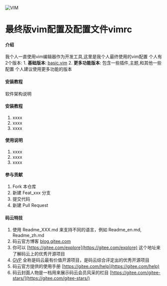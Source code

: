 ![VIM](https://gitee.com/Jiang-Jun/vimrc/raw/master/pictures/basic-vim.png)
# 最终版vim配置及配置文件vimrc

#### 介绍
  我个人一直使用vim编辑器作为开发工具,这里是我个人最终使用的vim配置
  个人有2个版本:
    1. **基础版本**: [basic.vim](https://github.com/wangjunping0938/vimrc/blob/master/vimrcs/basic.vim)
    2. **更多功能版本**: 包含一些插件,主题,和其他一些配置
  个人建议使用更多功能的版本


#### 安装教程
软件架构说明


#### 安装教程

1. xxxx
2. xxxx
3. xxxx

#### 使用说明

1. xxxx
2. xxxx
3. xxxx

#### 参与贡献

1. Fork 本仓库
2. 新建 Feat_xxx 分支
3. 提交代码
4. 新建 Pull Request


#### 码云特技

1. 使用 Readme\_XXX.md 来支持不同的语言，例如 Readme\_en.md, Readme\_zh.md
2. 码云官方博客 [blog.gitee.com](https://blog.gitee.com)
3. 你可以 [https://gitee.com/explore](https://gitee.com/explore) 这个地址来了解码云上的优秀开源项目
4. [GVP](https://gitee.com/gvp) 全称是码云最有价值开源项目，是码云综合评定出的优秀开源项目
5. 码云官方提供的使用手册 [https://gitee.com/help](https://gitee.com/help)
6. 码云封面人物是一档用来展示码云会员风采的栏目 [https://gitee.com/gitee-stars/](https://gitee.com/gitee-stars/)
